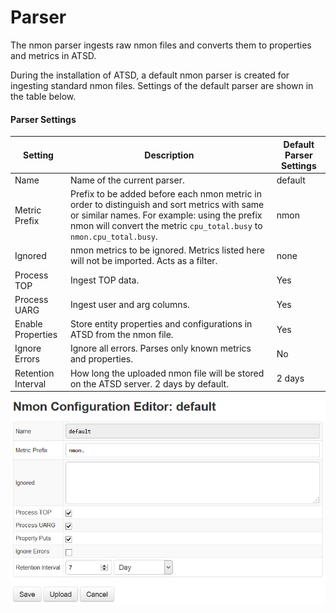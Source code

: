 # Parser

The nmon parser ingests raw nmon files and converts them to properties and metrics in ATSD.

During the installation of ATSD, a default nmon parser is created for ingesting standard nmon files. Settings of the default parser are shown in the table below.

#### Parser Settings

| Setting | Description | Default Parser Settings | 
| --- | --- | --- | 
|  Name  |  Name of the current parser.  |  default  | 
|  Metric Prefix  |  Prefix to be added before each nmon metric in order to distinguish and sort metrics with same or similar names. For example: using the prefix nmon will convert the metric `cpu_total.busy` to `nmon.cpu_total.busy`.  |  nmon  | 
|  Ignored  |  nmon metrics to be ignored. Metrics listed here will not be imported. Acts as a filter.  |  none  | 
|  Process TOP  |  Ingest TOP data.  |  Yes  | 
|  Process UARG  |  Ingest user and arg columns.  |  Yes  | 
|  Enable Properties  |  Store entity properties and configurations in ATSD from the nmon file.  |  Yes  | 
|  Ignore Errors  |  Ignore all errors. Parses only known metrics and properties.  |  No  | 
|  Retention Interval  |  How long the uploaded nmon file will be stored on the ATSD server. 2 days by default.  |  2 days  |


![](resources/nmon-parser-default.png)
